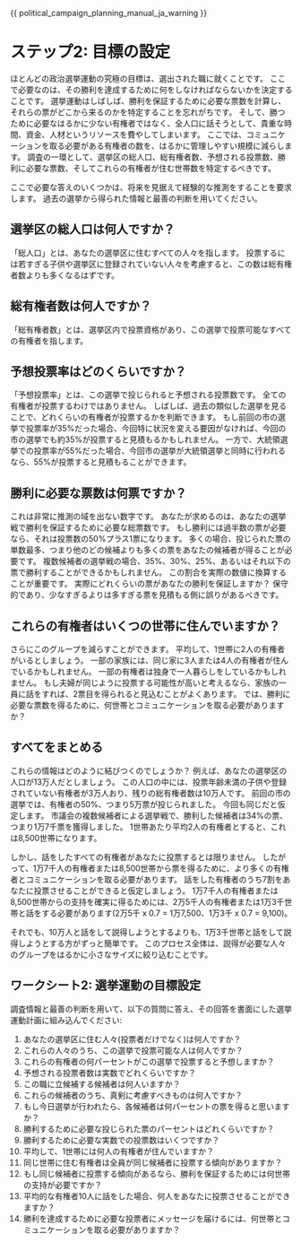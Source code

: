 {{ political_campaign_planning_manual_ja_warning }}
# ステップ2: 目標の設定
ほとんどの政治選挙運動の究極の目標は、選出された職に就くことです。
ここで必要なのは、その勝利を達成するために何をしなければならないかを決定することです。
選挙運動はしばしば、勝利を保証するために必要な票数を計算し、それらの票がどこから来るのかを特定することを忘れがちです。
そして、勝つために必要なはるかに少ない有権者ではなく、全人口に話そうとして、貴重な時間、資金、人材というリソースを費やしてしまいます。
ここでは、コミュニケーションを取る必要がある有権者の数を、はるかに管理しやすい規模に減らします。
調査の一環として、選挙区の総人口、総有権者数、予想される投票数、勝利に必要な票数、そしてこれらの有権者が住む世帯数を特定するべきです。

ここで必要な答えのいくつかは、将来を見据えて経験的な推測をすることを要求します。
過去の選挙から得られた情報と最善の判断を用いてください。

## 選挙区の総人口は何人ですか？
「総人口」とは、あなたの選挙区に住むすべての人々を指します。
投票するには若すぎる子供や選挙区に登録されていない人々を考慮すると、この数は総有権者数よりも多くなるはずです。

## 総有権者数は何人ですか？
「総有権者数」とは、選挙区内で投票資格があり、この選挙で投票可能なすべての有権者を指します。

## 予想投票率はどのくらいですか？
「予想投票率」とは、この選挙で投じられると予想される投票数です。
全ての有権者が投票するわけではありません。
しばしば、過去の類似した選挙を見ることで、どれくらいの有権者が投票するかを判断できます。
もし前回の市の選挙で投票率が35%だった場合、今回特に状況を変える要因がなければ、今回の市の選挙でも約35%が投票すると見積もるかもしれません。
一方で、大統領選挙での投票率が55%だった場合、今回市の選挙が大統領選挙と同時に行われるなら、55%が投票すると見積もることができます。

## 勝利に必要な票数は何票ですか？
これは非常に推測の域を出ない数字です。
あなたが求めるのは、あなたの選挙戦で勝利を保証するために必要な総票数です。
もし勝利には過半数の票が必要なら、それは投票数の50%プラス1票になります。
多くの場合、投じられた票の単数最多、つまり他のどの候補よりも多くの票をあなたの候補者が得ることが必要です。
複数候補者の選挙戦の場合、35%、30%、25%、あるいはそれ以下の票で勝利することができるかもしれません。
この割合を実際の数値に換算することが重要です。
実際にどれくらいの票があなたの勝利を保証しますか？
保守的であり、少なすぎるよりは多すぎる票を見積もる側に誤りがあるべきです。

## これらの有権者はいくつの世帯に住んでいますか？
さらにこのグループを減らすことができます。
平均して、1世帯に2人の有権者がいるとしましょう。
一部の家族には、同じ家に3人または4人の有権者が住んでいるかもしれません。
一部の有権者は独身で一人暮らしをしているかもしれません。
もし夫婦が同じように投票する可能性が高いと考えるなら、家族の一員に話をすれば、2票目を得られると見込むことがよくあります。
では、勝利に必要な票数を得るために、何世帯とコミュニケーションを取る必要がありますか？

## すべてをまとめる
これらの情報はどのように結びつくのでしょうか？
例えば、あなたの選挙区の人口が13万人だとしましょう。
この人口の中には、投票年齢未満の子供や登録されていない有権者が3万人おり、残りの総有権者数は10万人です。
前回の市の選挙では、有権者の50%、つまり5万票が投じられました。
今回も同じだと仮定します。
市議会の複数候補者による選挙戦で、勝利した候補者は34%の票、つまり1万7千票を獲得しました。
1世帯あたり平均2人の有権者とすると、これは8,500世帯になります。

しかし、話をしたすべての有権者があなたに投票するとは限りません。
したがって、1万7千人の有権者または8,500世帯から票を得るために、より多くの有権者とコミュニケーションを取る必要があります。
話をした有権者のうち7割をあなたに投票させることができると仮定しましょう。
1万7千人の有権者または8,500世帯からの支持を確実に得るためには、2万5千人の有権者または1万3千世帯と話をする必要があります(2万5千 x 0.7 = 1万7,500、1万3千 x 0.7 = 9,100)。

それでも、10万人と話をして説得しようとするよりも、1万3千世帯と話をして説得しようとする方がずっと簡単です。
このプロセス全体は、説得が必要な人々のグループをはるかに小さなサイズに絞り込むことです。

## ワークシート2: 選挙運動の目標設定
調査情報と最善の判断を用いて、以下の質問に答え、その回答を書面にした選挙運動計画に組み込んでください:
1. あなたの選挙区に住む人々(投票者だけでなく)は何人ですか？
2. これらの人々のうち、この選挙で投票可能な人は何人ですか？
3. これらの有権者の何パーセントがこの選挙で投票すると予想しますか？
4. 予想される投票者数は実数でどれくらいですか？
5. この職に立候補する候補者は何人いますか？
6. これらの候補者のうち、真剣に考慮すべきものは何人ですか？
7. もし今日選挙が行われたら、各候補者は何パーセントの票を得ると思いますか？
8. 勝利するために必要な投じられた票のパーセントはどれくらいですか？
9. 勝利するために必要な実数での投票数はいくつですか？
10. 平均して、1世帯には何人の有権者が住んでいますか？
11. 同じ世帯に住む有権者は全員が同じ候補者に投票する傾向がありますか？
12. もし同じ候補者に投票する傾向があるなら、勝利を保証するためには何世帯の支持が必要ですか？
13. 平均的な有権者10人に話をした場合、何人をあなたに投票させることができますか？
14. 勝利を達成するために必要な投票者にメッセージを届けるには、何世帯とコミュニケーションを取る必要がありますか？